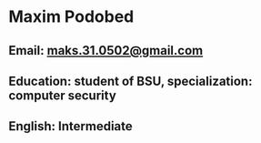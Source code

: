 # Maxim Podobed #
## Email: maks.31.0502@gmail.com
## Education: student of BSU, specialization: computer security
## English: Intermediate
